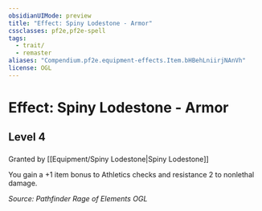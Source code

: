 ```yaml
---
obsidianUIMode: preview
title: "Effect: Spiny Lodestone - Armor"
cssclasses: pf2e,pf2e-spell
tags:
  - trait/
  - remaster
aliases: "Compendium.pf2e.equipment-effects.Item.bHBehLniirjNAnVh"
license: OGL
---
```

# Effect: Spiny Lodestone - Armor
## Level 4
### 






Granted by [[Equipment/Spiny Lodestone|Spiny Lodestone]]

You gain a +1 item bonus to Athletics checks and resistance 2 to nonlethal damage.

*Source: Pathfinder Rage of Elements*
*OGL*